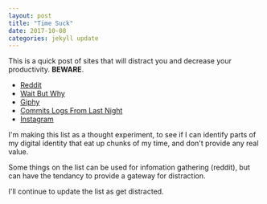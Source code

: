 ```yaml
---
layout: post
title: "Time Suck"
date: 2017-10-08
categories: jekyll update
---
```


This is a quick post of sites that will distract you and decrease your productivity. __BEWARE__.

* [Reddit](http://www.Reddit.com)
* [Wait But Why](http://www.Waitbutwhy.com)
* [Giphy](http://www.Giphy.com)
* [Commits Logs From Last Night](http://www.commitlogsfromlastnight.com/)
* [Instagram](http://www.instagram.com)

I'm making this list as a thought experiment, to see if I can identify parts of my digital identity that eat up chunks of my time, and don't provide any real value.

Some things on the list can be used for infomation gathering (reddit), but can have the tendancy to provide a gateway for distraction.

I'll continue to update the list as get distracted.

